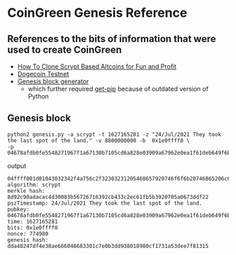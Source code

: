 # CoinGreen Genesis Reference

## References to the bits of information that were used to create CoinGreen

* [How To Clone Scrypt Based Altcoins for Fun and Profit](https://gist.github.com/mak2014/7ba2c9ec3a5ff54f9913094641e520bb)
* [Dogecoin Testnet](https://github.com/Dirrot/dogecoin-testnet)
* [Genesis block generator](https://github.com/bitflate/GenesisH0)
  * which further required [get-pip](https://github.com/pypa/get-pip) because of outdated version of Python

## Genesis block
```
python2 genesis.py -a scrypt -t 1627165281 -z "24/Jul/2021 They took the last spot of the land." -v 8800000000 -b  0x1e0ffff0 \
-p 04678afdb0fe5548271967f1a67130b7105cd6a828e03909a67962e0ea1f61deb649f6bc3f4cef38c4f35504e51ec112de5c384df7ba0b8d578a4c702b6bf11d5f 
```

output
```
04ffff001d01043032342f4a756c2f32303231205468657920746f6f6b20746865206c6173742073706f74206f6620746865206c616e642e
algorithm: scrypt
merkle hash: 8d92c90adacac4d30083b56726716392cb433c2ec61fb5b3920705a0673ddf22
pszTimestamp: 24/Jul/2021 They took the last spot of the land.
pubkey: 04678afdb0fe5548271967f1a67130b7105cd6a828e03909a67962e0ea1f61deb649f6bc3f4cef38c4f35504e51ec112de5c384df7ba0b8d578a4c702b6bf11d5f
time: 1627165281
bits: 0x1e0ffff0
nonce: 774980
genesis hash: dda48247df4e38ae666048683301c7e0b3dd938018980cf1731a53dee7f81315
```
